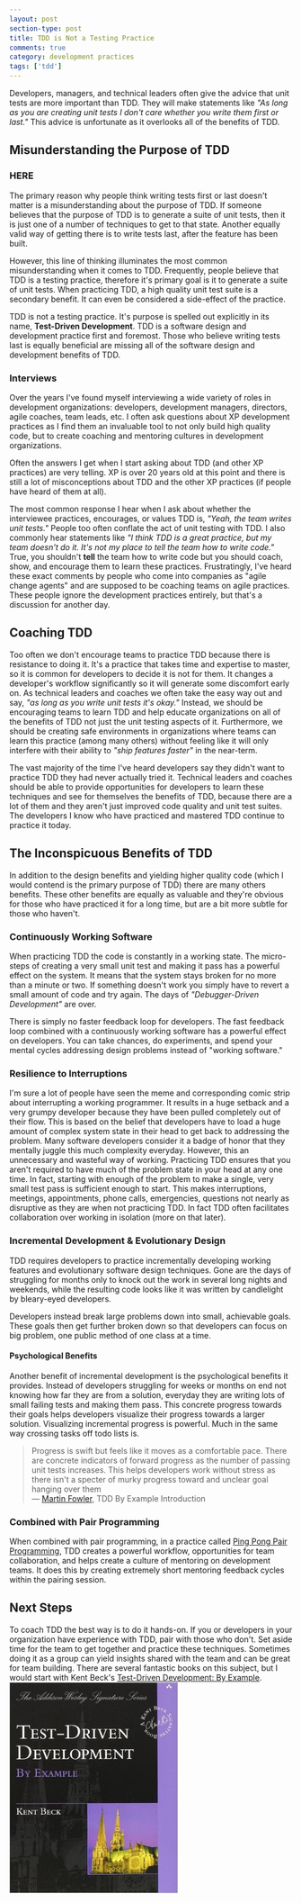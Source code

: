 ```yaml
---
layout: post
section-type: post
title: TDD is Not a Testing Practice 
comments: true
category: development practices
tags: ['tdd']
---
```


Developers, managers, and technical leaders often give the advice that unit tests are more important than TDD. They will make statements like _"As long as you are creating unit tests I don't care whether you write them first or last."_ This advice is unfortunate as it overlooks all of the benefits of TDD. 

## Misunderstanding the Purpose of TDD 
### HERE
The primary reason why people think writing tests first or last doesn't matter is a misunderstanding about the purpose of TDD. If someone believes that the purpose of TDD is to generate a suite of unit tests, then it is just one of a number of techniques to get to that state. Another equally valid way of getting there is to write tests last, after the feature has been built. 

However, this line of thinking illuminates the most common misunderstanding when it comes to TDD. Frequently, people believe that TDD is a testing practice, therefore it's primary goal is it to generate a suite of unit tests. When practicing TDD, a high quality unit test suite is a secondary benefit. It can even be considered a side-effect of the practice.  

TDD is not a testing practice. It's purpose is spelled out explicitly in its name, **Test-Driven Development**. TDD is a software design and development practice first and foremost. Those who believe writing tests last is equally beneficial are missing all of the software design and development benefits of TDD. 

### Interviews

Over the years I've found myself interviewing a wide variety of roles in development organizations: developers, development managers, directors, agile coaches, team leads, etc. I often ask questions about XP development practices as I find them an invaluable tool to not only build high quality code, but to create coaching and mentoring cultures in development organizations.


Often the answers I get when I start asking about TDD (and other XP practices) are very telling. XP is over 20 years old at
 this point and there is still a lot of misconceptions about TDD and the other XP practices (if people have heard of them at all). 

The most common response I hear when I ask about whether the interviewee practices, encourages, or values TDD is, _"Yeah, the team writes unit tests."_ People too often conflate the act of unit testing with TDD. I also commonly hear statements like _"I think TDD is a great practice, but my team doesn't do it. It's not my place to tell the team how to write code."_ True, you shouldn't **tell** the team how to write code but you should coach, show, and encourage them to learn these practices. Frustratingly, I've heard these exact comments by people who come into companies as "agile change agents" and are supposed to be coaching teams on agile practices. These people ignore the development practices entirely, but that's a discussion for another day. 

## Coaching TDD

Too often we don't encourage teams to practice TDD because there is resistance to doing it. It's a practice that takes time
 and expertise to master, so it is common for developers to decide it is not for them. It changes a developer's workflow significantly so it will generate some discomfort early on. As technical leaders and coaches we often take the easy way out and say, _"as long as you write unit tests it's okay."_ Instead, we should be encouraging teams to learn TDD and help educate organizations on all of the benefits of TDD not just the unit testing aspects of it. Furthermore, we should be creating safe environments in organizations where teams can learn this practice (among many others) without feeling like it will only interfere with their ability to _"ship features faster"_ in the near-term.  

The vast majority of the time I've heard developers say they didn't want to practice TDD they had never actually tried it. Technical leaders and coaches should be able to provide opportunities for developers to learn these techniques and see for themselves the benefits of TDD, because there are a lot of them and they aren't just improved code quality and unit test suites. The developers I know who have practiced and mastered TDD continue to practice it today.

## The Inconspicuous Benefits of TDD

In addition to the design benefits and yielding higher quality code (which I would contend is the primary purpose of TDD)
 there are many others benefits. These other benefits are equally as valuable and they're obvious for those who have practiced
  it for a long time, but are a bit more subtle for those who haven't.

### Continuously Working Software

When practicing TDD the code is constantly in a working state. The micro-steps of creating a very small unit test and making it pass has a powerful effect on the system. It means that the system stays broken for no more than a minute or two. If something doesn't work you simply have to revert a small amount of code and try again. The days of _"Debugger-Driven Development"_ are over.

There is simply no faster feedback loop for developers. The fast feedback loop combined with a continuously working software has a powerful effect on developers. You can take chances, do experiments, and spend your mental cycles addressing design problems instead of "working software." 

### Resilience to Interruptions

I'm sure a lot of people have seen the meme and corresponding comic strip about interrupting a working programmer. It results in a huge setback and a very grumpy developer because they have been pulled completely out of their flow. This is based on the belief that developers have to load a huge amount of complex system state in their head to get back to addressing the
 problem. Many software developers consider it a badge of honor that they mentally juggle this much complexity everyday. However, this an unnecessary and wasteful way of working. Practicing TDD ensures that you aren't required to have much of the problem state in your head at any one time. In fact, starting with enough of the problem to make a single, very small test pass is sufficient enough to start. This makes interruptions, meetings, appointments, phone calls, emergencies, questions not nearly as disruptive as they are when not practicing TDD. In fact TDD often facilitates collaboration over working in isolation (more on that later).

### Incremental Development & Evolutionary Design

TDD requires developers to practice incrementally developing working features and evolutionary software design techniques. Gone are the days of struggling for months only to knock out the work in several long nights and weekends, while the resulting code looks like it was written by candlelight by bleary-eyed developers.

Developers instead break large problems down into small, achievable goals. These goals then get further broken down so that developers can focus on big problem, one public method of one class at a time. 

#### Psychological Benefits 

Another benefit of incremental development is the psychological benefits it provides. Instead of developers struggling for weeks or months on end not knowing how far they are from a solution, everyday they are writing lots of small failing tests and making them pass. This concrete progress towards their goals helps developers visualize their progress towards a larger solution. Visualizing incremental progress is powerful. Much in the same way crossing tasks off todo lists is. 

> Progress is swift but feels like it moves as a comfortable pace. There are concrete indicators of forward progress as the number of passing unit tests increases. This helps developers work without stress as there isn't a specter of murky progress toward and unclear goal hanging over them <br />
> &mdash; [Martin Fowler](http://www.martinfowler.com), TDD By Example Introduction 

### Combined with Pair Programming 

When combined with pair programming, in a practice called [Ping Pong Pair Programming](/2015/04/18/ping-pong-pair-programming.html), TDD creates a powerful workflow, opportunities for team collaboration, and helps create a culture of mentoring on development teams. It does this by creating extremely short mentoring feedback cycles within the pairing session.

## Next Steps 

To coach TDD the best way is to do it hands-on. If you or developers in your organization have experience with TDD, pair with those who don't. Set aside time for the team to get together and practice these techniques. Sometimes doing it as a group can yield insights shared with the team and can be great for team building. There are several fantastic books on this subject, but I would start with Kent Beck's [Test-Driven Development: By Example](https://www.amazon.com/Test-Driven-Development-Kent-Beck/dp/0321146530/ref=sr_1_1?s=books&ie=UTF8&qid=1495277882&sr=1-1&keywords=tdd+by+example). <img class="img-responsive" src="/img/tdd_by_example.jpg" />